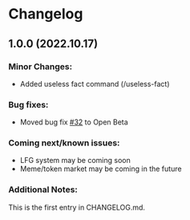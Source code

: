 # Changelog

## 1.0.0 (2022.10.17)

### Minor Changes:

- Added useless fact command (/useless-fact)

### Bug fixes:

- Moved bug fix [#32](https://github.com/Filajabob/daddybot/issues/32) to Open Beta

### Coming next/known issues:

- LFG system may be coming soon
- Meme/token market may be coming in the future

### Additional Notes:
This is the first entry in CHANGELOG.md.
